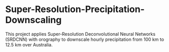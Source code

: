 # Super-Resolution-Precipitation-Downscaling
This project applies Super-Resolution Deconvolutional Neural Networks (SRDCNN) with orography to downscale hourly precipitation from 100 km to 12.5 km over Australia.
